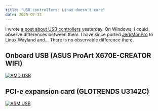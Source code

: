 ```yaml
---
title: "USB controllers: Linux doesn't care"
date: 2025-07-13
---
```


I wrote [a post about USB controllers](/posts/usb-controllers/) yesterday. On Windows, I could observe differences between them. I have since ported [JerkMonPro](https://found.as/wl) to Linux Wayland and… There is no observable difference there.

## Onboard USB (ASUS ProArt X670E-CREATOR WIFI)

<a href="/assets/usb-controllers/lb.svg">
<img alt="AMD USB" src="/assets/usb-controllers/lb.svg" style="background-color: white;"/>
</a>

## PCI-e expansion card (GLOTRENDS U3142C)

<a href="/assets/usb-controllers/la.svg">
<img alt="ASM USB" src="/assets/usb-controllers/la.svg" style="background-color: white;"/>
</a>
